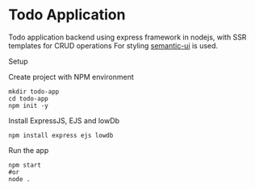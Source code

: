 # Todo Application

Todo application backend using express framework in nodejs, with SSR templates for CRUD operations
For styling [semantic-ui](https://semantic-ui.com/) is used.

Setup

Create project with NPM environment

```console
mkdir todo-app
cd todo-app
npm init -y
```

Install ExpressJS, EJS and lowDb

```console
npm install express ejs lowdb
```

Run the app

```console
npm start
#or
node .
```
